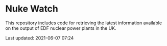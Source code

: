 # Nuke Watch

This repository includes code for retrieving the latest information available on the output of EDF nuclear power plants in the UK.

Last updated: 2021-06-07 07:24